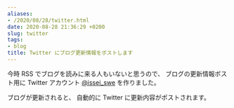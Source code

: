 ```yaml
---
aliases:
- /2020/08/28/twitter.html
date: 2020-08-28 21:36:29 +0200
slug: twitter
tags:
- blog
title: Twitter にブログ更新情報をポストします
---
```

今時 RSS でブログを読みに来る人もいないと思うので、
ブログの更新情報ポスト用に Twitter アカウント [@issei_swe](https://twitter.com/issei_swe) を作りました。

ブログが更新されると、
自動的に Twitter に更新内容がポストされます。
